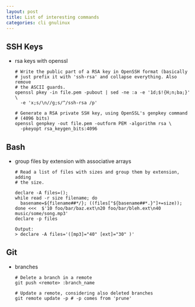 ```yaml
---
layout: post
title: List of interesting commands
categories: cli gnulinux
---
```


SSH Keys
-----------

* rsa keys with openssl

      # Write the public part of a RSA key in OpenSSH format (basically
      # just prefix it with 'ssh-rsa' and collapse everything. Also remove
      # the ASCII guards.
      openssl pkey -in file.pem -pubout | sed -ne :a -e '1d;$!{H;n;ba;}' \
        -e 'x;s/\n//g;s/^/ssh-rsa /p'

      # Generate a RSA private SSH key, using OpenSSL's genpkey command
      # (4096 bits)
      openssl genpkey -out file.pem -outform PEM -algorithm rsa \
        -pkeyopt rsa_keygen_bits:4096


Bash
----

* group files by extension with associative arrays

      # Read a list of files with sizes and group them by extension, adding
      # the size.
      
      declare -A files=();
      while read -r size filename; do
        basename=${filename##*/}; ((files["${basename##*.}"]+=size));
      done <<<  $'10 foo/bar/baz.ext\n20 foo/bar/bleh.ext\n40 music/some/song.mp3'
      declare -p files
      
      Output:
      > declare -A files='([mp3]="40" [ext]="30" )'


Git
---

* branches

      # Delete a branch in a remote
      git push <remote> :branch_name

      # Update a remote, considering also deleted branches
      git remote update -p # -p comes from 'prune'
